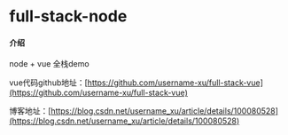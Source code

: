 # full-stack-node

#### 介绍
node + vue 全栈demo

vue代码github地址：[https://github.com/username-xu/full-stack-vue](https://github.com/username-xu/full-stack-vue)

博客地址：[https://blog.csdn.net/username_xu/article/details/100080528](https://blog.csdn.net/username_xu/article/details/100080528)
